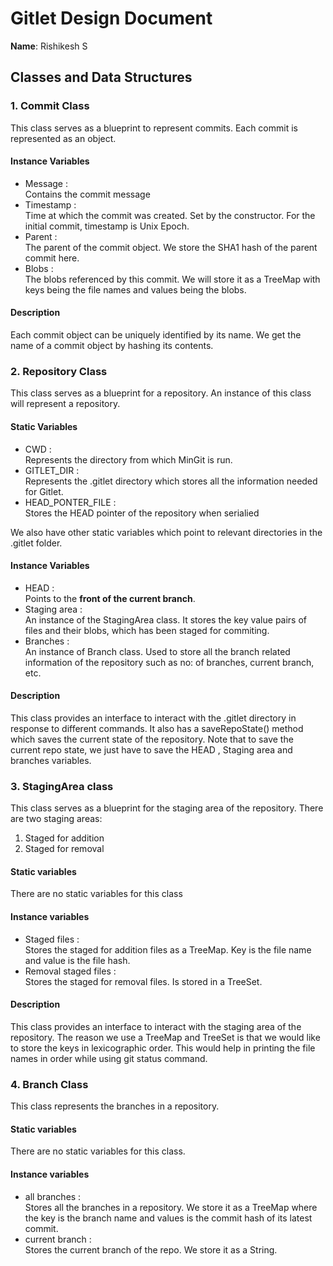 # Gitlet Design Document

**Name**: Rishikesh S

## Classes and Data Structures

### 1. Commit Class

This class serves as a blueprint to represent commits. Each commit is represented as
an object.

#### Instance Variables

* Message :  
 Contains the commit message
* Timestamp :  
 Time at which the commit was created. Set by the constructor. For the initial commit, timestamp is 
 Unix Epoch.
* Parent :  
The parent of the commit object. We store the SHA1 hash of the parent commit here.
* Blobs :  
 The blobs referenced by this commit. We will store it as a TreeMap with keys being the file names
 and values being the blobs.

#### Description

Each commit object can be uniquely identified by its name. We get the name of a commit
object by hashing its contents.

### 2. Repository Class

This class serves as a blueprint for a repository. An instance of this class will
represent a repository.

#### Static Variables

* CWD :  
 Represents the directory from which MinGit is run.
* GITLET_DIR :  
Represents the .gitlet directory which stores all the information needed for Gitlet.
* HEAD_PONTER_FILE :  
 Stores the HEAD pointer of the repository when serialied

We also have other static variables which point to relevant directories in the .gitlet folder.

#### Instance Variables

* HEAD :  
 Points to the **front of the current branch**.
* Staging area :  
 An instance of the StagingArea class. It stores the key value pairs of files and their blobs, 
 which has been staged for commiting.
* Branches :  
 An instance of Branch class. Used to store all the branch related information of the repository
 such as no: of branches, current branch, etc.

#### Description

This class provides an interface to  interact with the .gitlet directory in response to different 
commands. It also has a saveRepoState() method which saves the current state of the repository. Note 
that to save the current repo state, we just have to save the HEAD , Staging area and branches 
variables.

### 3. StagingArea class

This class serves as a blueprint for the staging area of the repository. There are two staging areas:
<ol>
<li> Staged for addition</li>
<li> Staged for removal</li>
</ol>

#### Static variables 
There are no static variables for this class

#### Instance variables
* Staged files :  
 Stores the staged for addition files as a TreeMap. Key is the file name and value is the file hash.
* Removal staged files :  
 Stores the staged for removal files. Is stored in a TreeSet. 

#### Description 
This class provides an interface to interact with the staging area of the repository. The reason we 
use a TreeMap and TreeSet is that we would like to store the keys in lexicographic order. This would
help in printing the file names in order while using git status command. 

### 4. Branch Class
This class represents the branches in a repository. 

#### Static variables
There are no static variables for this class. 

#### Instance variables
* all branches :  
Stores all the branches in a repository. We store it as a TreeMap where the key is the branch name
and values is the commit hash of its latest commit. 
* current branch :  
Stores the current branch of the repo. We store it as a String. 
